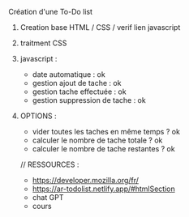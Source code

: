 Création d'une To-Do list

1. Creation base HTML / CSS / verif lien javascript
2. traitment CSS
3. javascript :

   - date automatique : ok
   - gestion ajout de tache : ok
   - gestion tache effectuée : ok
   - gestion suppression de tache : ok

4. OPTIONS :

   - vider toutes les taches en même temps ? ok
   - calculer le nombre de tache totale ? ok
   - calculer le nombre de tache restantes ? ok

   // RESSOURCES :

   - https://developer.mozilla.org/fr/
   - https://ar-todolist.netlify.app/#htmlSection
   - chat GPT
   - cours
